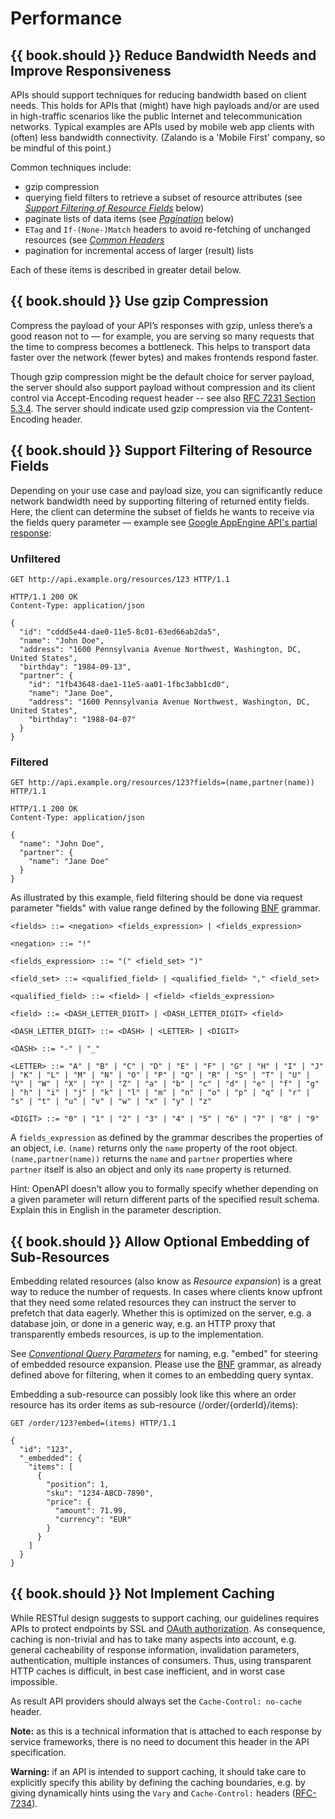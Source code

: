 # Performance

## {{ book.should }} Reduce Bandwidth Needs and Improve Responsiveness

APIs should support techniques for reducing bandwidth based on client needs. This holds for APIs
that (might) have high payloads and/or are used in high-traffic scenarios like the public Internet
and telecommunication networks. Typical examples are APIs used by mobile web app clients with
(often) less bandwidth connectivity. (Zalando is a 'Mobile First' company, so be mindful of this
point.)

Common techniques include:

* gzip compression
* querying field filters to retrieve a subset of resource attributes (see [*Support Filtering of Resource Fields*](../performance/Performance.md#should-support-filtering-of-resource-fields)
below)
* paginate lists of data items (see [*Pagination*](../pagination/Pagination.md) below)
* `ETag` and `If-(None-)Match` headers to avoid re-fetching of unchanged resources (see [*Common Headers*](../headers/CommonHeaders.md#could-consider-using-etag-together-with-ifnonematch-header)
* pagination for incremental access of larger (result) lists

Each of these items is described in greater detail below.

## {{ book.should }} Use gzip Compression

Compress the payload of your API’s responses with gzip, unless there’s a good reason not
to — for example,  you are serving so many requests that the time to compress becomes a bottleneck.
This helps to transport data faster over the network (fewer bytes) and makes frontends respond faster.

Though gzip compression might be the default choice for server payload, the server should also support payload without compression and its client control via Accept-Encoding request header -- see also [RFC 7231 Section 5.3.4](http://tools.ietf.org/html/rfc7231#section-5.3.4). The server should indicate used gzip
compression via the Content-Encoding header.

## {{ book.should }} Support Filtering of Resource Fields

Depending on your use case and payload size, you can significantly reduce network bandwidth need by supporting filtering of returned entity fields. Here, the client can determine the subset of fields he wants to receive via the fields query parameter — example see [Google AppEngine API's partial response](https://cloud.google.com/appengine/docs/python/taskqueue/rest/performance#partial-response):

### Unfiltered

```http
GET http://api.example.org/resources/123 HTTP/1.1

HTTP/1.1 200 OK
Content-Type: application/json

{
  "id": "cddd5e44-dae0-11e5-8c01-63ed66ab2da5",
  "name": "John Doe",
  "address": "1600 Pennsylvania Avenue Northwest, Washington, DC, United States",
  "birthday": "1984-09-13",
  "partner": {
    "id": "1fb43648-dae1-11e5-aa01-1fbc3abb1cd0",
    "name": "Jane Doe",
    "address": "1600 Pennsylvania Avenue Northwest, Washington, DC, United States",
    "birthday": "1988-04-07"
  }
}
```

### Filtered

```http
GET http://api.example.org/resources/123?fields=(name,partner(name)) HTTP/1.1

HTTP/1.1 200 OK
Content-Type: application/json

{
  "name": "John Doe",
  "partner": {
    "name": "Jane Doe"
  }
}
```

As illustrated by this example, field filtering should be done via request parameter "fields" with value range defined 
by the following [BNF](https://en.wikipedia.org/wiki/Backus%E2%80%93Naur_form) grammar.

```
<fields> ::= <negation> <fields_expression> | <fields_expression>

<negation> ::= "!"

<fields_expression> ::= "(" <field_set> ")"

<field_set> ::= <qualified_field> | <qualified_field> "," <field_set>

<qualified_field> ::= <field> | <field> <fields_expression>

<field> ::= <DASH_LETTER_DIGIT> | <DASH_LETTER_DIGIT> <field>

<DASH_LETTER_DIGIT> ::= <DASH> | <LETTER> | <DIGIT>

<DASH> ::= "-" | "_"

<LETTER> ::= "A" | "B" | "C" | "D" | "E" | "F" | "G" | "H" | "I" | "J" | "K" | "L" | "M" | "N" | "O" | "P" | "Q" | "R" | "S" | "T" | "U" | "V" | "W" | "X" | "Y" | "Z" | "a" | "b" | "c" | "d" | "e" | "f" | "g" | "h" | "i" | "j" | "k" | "l" | "m" | "n" | "o" | "p" | "q" | "r" | "s" | "t" | "u" | "v" | "w" | "x" | "y" | "z"

<DIGIT> ::= "0" | "1" | "2" | "3" | "4" | "5" | "6" | "7" | "8" | "9"
```

A `fields_expression` as defined by the grammar describes the properties of an object, i.e. `(name)` returns only the 
`name` property of the root object. `(name,partner(name))` returns the `name` and  `partner` properties where `partner` 
itself is also an object and only its `name` property is returned.

Hint: OpenAPI doesn't allow you to formally specify whether depending on a given parameter will
return different parts of the specified result schema. Explain this in English in the parameter
description.

## {{ book.should }} Allow Optional Embedding of Sub-Resources

Embedding related resources (also know as *Resource expansion*) is a great way to reduce the number of requests. In
cases where clients know upfront that they need some related resources they can instruct the server to prefetch that
data eagerly. Whether this is optimized on the server, e.g. a database join, or done in a generic way, e.g. an HTTP
proxy that transparently embeds resources, is up to the implementation.

See [*Conventional Query Parameters*](../naming/Naming.md#could-use-conventional-query-strings) for naming, e.g. 
"embed" for steering of embedded resource expansion. Please use the 
[BNF](https://en.wikipedia.org/wiki/Backus%E2%80%93Naur_form) grammar, as already defined above for filtering, when it 
comes to an embedding query syntax.

Embedding a sub-resource can possibly look like this where an order resource has its order items as sub-resource (/order/{orderId}/items):

```http
GET /order/123?embed=(items) HTTP/1.1

{
  "id": "123",
  "_embedded": {
    "items": [
      {
        "position": 1,
        "sku": "1234-ABCD-7890",
        "price": {
          "amount": 71.99,
          "currency": "EUR"
        }
      }
    ]
  }
}
```

## {{ book.should }} Not Implement Caching

While RESTful design suggests to support caching, our guidelines requires APIs to protect endpoints by SSL and [OAuth authorization](security/Security.html#must-secure-endpoints-with-oauth-2.0).
As consequence, caching is non-trivial and has to take many aspects into account, e.g. general cacheability of response information, invalidation parameters, authentication, multiple instances of consumers.
Thus, using transparent HTTP caches is difficult, in best case inefficient, and in worst case impossible.

As result API providers should always set the `Cache-Control: no-cache` header.

**Note:** as this is a technical information that is attached to each response by service frameworks, there is no need to document this header in the API specification.

**Warning:** if an API is intended to support caching, it should take care to explicitly specify this ability by defining the caching boundaries, e.g. by giving dynamically hints using the `Vary` and `Cache-Control:` headers ([RFC-7234](https://tools.ietf.org/html/rfc7234#section-4.1)).

